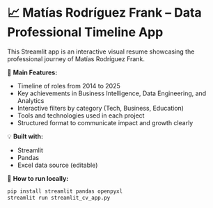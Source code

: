 # 📈 Matías Rodríguez Frank – Data Professional Timeline App

This Streamlit app is an interactive visual resume showcasing the professional journey of Matías Rodríguez Frank.

🧩 **Main Features:**
- Timeline of roles from 2014 to 2025
- Key achievements in Business Intelligence, Data Engineering, and Analytics
- Interactive filters by category (Tech, Business, Education)
- Tools and technologies used in each project
- Structured format to communicate impact and growth clearly

💡 **Built with:**
- Streamlit
- Pandas
- Excel data source (editable)

📎 **How to run locally:**
```bash
pip install streamlit pandas openpyxl
streamlit run streamlit_cv_app.py

